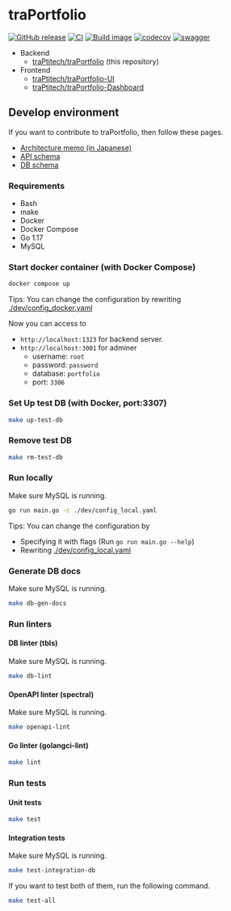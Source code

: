 # traPortfolio

[![GitHub release](https://img.shields.io/github/release/traPtitech/traPortfolio.svg)](https://GitHub.com/traPtitech/traPortfolio/releases/) [![CI](https://github.com/traPtitech/traPortfolio/actions/workflows/main.yaml/badge.svg)](https://github.com/traPtitech/traPortfolio/actions/workflows/main.yaml) [![Build image](https://github.com/traPtitech/traPortfolio/actions/workflows/release.yaml/badge.svg)](https://github.com/traPtitech/traPortfolio/actions/workflows/release.yaml) [![codecov](https://codecov.io/gh/traPtitech/traPortfolio/branch/main/graph/badge.svg?token=2HB6P7RUX8)](https://codecov.io/gh/traPtitech/traPortfolio) [![swagger](https://img.shields.io/badge/swagger-docs-brightgreen)](https://apis.trap.jp/?urls.primaryName=traPortfolio)

- Backend
  - [traPtitech/traPortfolio](https://github.com/traPtitech/traPortfolio) (this repository)
- Frontend
  - [traPtitech/traPortfolio-UI](https://github.com/traPtitech/traPortfolio-UI)
  - [traPtitech/traPortfolio-Dashboard](https://github.com/traPtitech/traPortfolio-Dashboard)

## Develop environment

If you want to contribute to traPortfolio, then follow these pages.

- [Architecture memo (in Japanese)](./docs/architecture.md)
- [API schema](./docs/swagger/traPortfolio.v1.yaml)
- [DB schema](./docs/dbschema)

### Requirements

- Bash
- make
- Docker
- Docker Compose
- Go 1.17
- MySQL

### Start docker container (with Docker Compose)

```bash
docker compose up
```

Tips: You can change the configuration by rewriting [./dev/config_docker.yaml](./dev/config_docker.yaml)

Now you can access to

- `http://localhost:1323` for backend server.
- `http://localhost:3001` for adminer
  - username: `root`
  - password: `password`
  - database: `portfolio`
  - port: `3306`

### Set Up test DB (with Docker, port:3307)

```bash
make up-test-db
```

### Remove test DB

```bash
make rm-test-db
```

### Run locally

Make sure MySQL is running.

```bash
go run main.go -c ./dev/config_local.yaml
```

Tips: You can change the configuration by

- Specifying it with flags (Run `go run main.go --help`)
- Rewriting [./dev/config_local.yaml](./dev/config_local.yaml)

### Generate DB docs

Make sure MySQL is running.

```bash
make db-gen-docs
```

### Run linters

#### DB linter (tbls)

Make sure MySQL is running.

```bash
make db-lint
```

#### OpenAPI linter (spectral)

Make sure MySQL is running.

```bash
make openapi-lint
```

#### Go linter (golangci-lint)

```bash
make lint
```

### Run tests

#### Unit tests

```bash
make test
```

#### Integration tests

Make sure MySQL is running.

```bash
make test-integration-db
```

If you want to test both of them, run the following command.

```bash
make test-all
```
